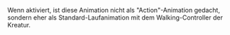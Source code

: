 Wenn aktiviert, ist diese Animation nicht als "Action"-Animation gedacht, sondern eher als
Standard-Laufanimation mit dem Walking-Controller der Kreatur.